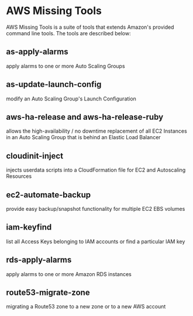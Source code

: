 # AWS Missing Tools
AWS Missing Tools is a suite of tools that extends Amazon's provided command line tools. The tools are described below:

## as-apply-alarms
apply alarms to one or more Auto Scaling Groups

## as-update-launch-config
modify an Auto Scaling Group's Launch Configuration

## aws-ha-release and aws-ha-release-ruby
allows the high-availability / no downtime replacement of all EC2 Instances in an Auto Scaling Group that is behind an Elastic Load Balancer

## cloudinit-inject
injects userdata scripts into a CloudFormation file for EC2 and Autoscaling Resources

## ec2-automate-backup
provide easy backup/snapshot functionality for multiple EC2 EBS volumes

## iam-keyfind
list all Access Keys belonging to IAM accounts or find a particular IAM key

## rds-apply-alarms
apply alarms to one or more Amazon RDS instances

## route53-migrate-zone
migrating a Route53 zone to a new zone or to a new AWS account
